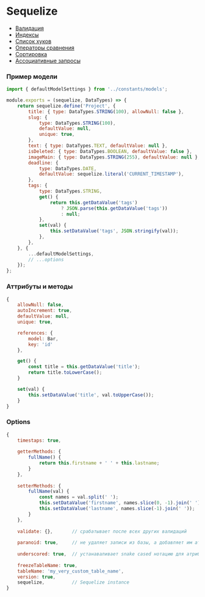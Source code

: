 # Sequelize

- [Валидация](https://sequelize.org/master/manual/models-definition.html#validations)
- [Индексы](https://sequelize.org/master/manual/models-definition.html#indexes)
- [Список хуков](https://github.com/sequelize/sequelize/blob/master/lib/hooks.js#L7)
- [Операторы сравнения](https://sequelize.org/master/manual/querying.html#operators)
- [Сортировка](https://sequelize.org/master/manual/querying.html#ordering)
- [Ассоциативные запросы](https://sequelize.org/master/manual/querying.html#relations---associations)

### Пример модели
``` javascript
import { defaultModelSettings } from '../constants/models';

module.exports = (sequelize, DataTypes) => {
    return sequelize.define('Project', {
        title: { type: DataTypes.STRING(100), allowNull: false },
        slug: {
            type: DataTypes.STRING(100),
            defaultValue: null,
            unique: true,
        },
        text: { type: DataTypes.TEXT, defaultValue: null },
        isDeleted: { type: DataTypes.BOOLEAN, defaultValue: false },
        imageMain: { type: DataTypes.STRING(255), defaultValue: null },
        deadline: {
            type: DataTypes.DATE,
            defaultValue: sequelize.literal('CURRENT_TIMESTAMP'),
        },
        tags: {
            type: DataTypes.STRING,
            get() {
                return this.getDataValue('tags')
                    ? JSON.parse(this.getDataValue('tags'))
                    : null;
            },
            set(val) {
                this.setDataValue('tags', JSON.stringify(val));
            },
        },
    }, {
        ...defaultModelSettings,
        // ...options
    });
};
```


### Аттрибуты и методы
``` javascript
{
    allowNull: false,
    autoIncrement: true,
    defaultValue: null,
    unique: true,

    references: {
        model: Bar,
        key: 'id'
    },

    get() {
        const title = this.getDataValue('title');
        return title.toLowerCase();
    }

    set(val) {
        this.setDataValue('title', val.toUpperCase());
    }
}
```


### Options
``` javascript
{
    timestaps: true,
    
    getterMethods: {
        fullName() {
            return this.firstname + ' ' + this.lastname;
        }
    },
    
    setterMethods: {
        fullName(val) {
            const names = val.split(' ');
            this.setDataValue('firstname', names.slice(0, -1).join(' '));
            this.setDataValue('lastname', names.slice(-1).join(' '));
        }
    },
    
    validate: {},       // срабатывает после всех других валидаций
    
    paranoid: true,     // не удаляет записи из базы, а добавляет им аттрибут deletedAt
    
    underscored: true,  // устанаваливает snake cased нотацию для атрибутов
    
    freezeTableName: true,
    tableName: 'my_very_custom_table_name',
    version: true,
    sequelize,          // Sequelize instance
}
```

